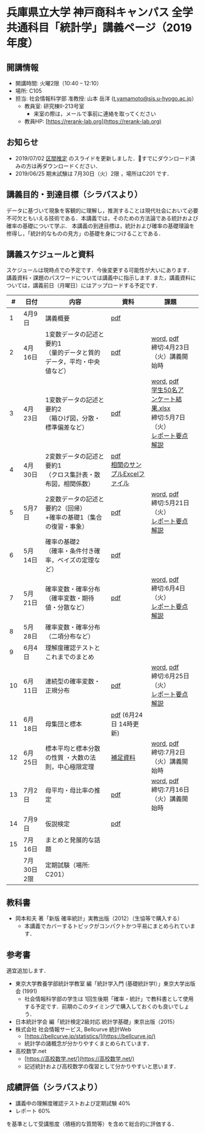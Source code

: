 # 兵庫県立大学 神戸商科キャンパス 全学共通科目「統計学」講義ページ（2019年度）


## 開講情報
- 開講時間: 火曜2限（10:40 – 12:10）
- 場所: C105
- 担当: 社会情報科学部 准教授: 山本 岳洋 (t.yamamoto@sis.u-hyogo.ac.jp）
  - 教員室: 研究棟II-213号室
     - 来室の際は，メールで事前に連絡を取ってください
  - 教員HP: [https://rerank-lab.org](https://rerank-lab.org)

## お知らせ

<!-- - 2019/07/16 講義アンケート（独自版）はこちら -->
- 2019/07/02 [区間推定](lectures/h31statistics20190702.pdf) のスライドを更新しました．すでにダウンロード済みの方は再ダウンロードください．
- 2019/06/25 期末試験は 7月30日（火）2限 ，場所はC201 です．

## 講義目的・到達目標（シラバスより）
データに基づいて現象を客観的に理解し，推測することは現代社会において必要不可欠ともいえる技術である．本講義では，そのための方法論である統計および確率の基礎について学ぶ． 本講義の到達目標は，統計および確率の基礎理論を修得し，「統計的なものの見方」の基礎を身につけることである．


## 講義スケジュールと資料
スケジュールは現時点での予定です．今後変更する可能性が大いにあります．
講義資料・課題のパスワードについては講義中に指示します.
また，講義資料については，講義前日（月曜日）にはアップロードする予定です．

| #   | 日付        | 内容                                                                     | 資料                                                                                              | 課題                                                                                                                                                                                                                                |     |
| --- | ----------- | ------------------------------------------------------------------------ | ------------------------------------------------------------------------------------------------- | ----------------------------------------------------------------------------------------------------------------------------------------------------------------------------------------------------------------------------------- | --- |
| 1   | 4月9日      | 講義概要                                                                 | [pdf](lectures/h31statistics20190409.pdf)                                                         |                                                                                                                                                                                                                                     |     |
| 2   | 4月16日     | 1変数データの記述と要約1<br>（量的データと質的データ，平均・中央値など） | [pdf](lectures/h31statistics20190416.pdf)                                                         | [word](assignments/assignment20190416.docx), [pdf](assignments/assignment20190416.pdf)<br>締切:4月23日（火）講義開始時                                                                                                              |     |
| 3   | 4月23日     | 1変数データの記述と要約2<br>（箱ひげ図，分散・標準偏差など）             | [pdf](lectures/h31statistics20190423.pdf)                                                         | [word](assignments/assignment20190423.docx), [pdf](assignments/assignment20190423.pdf)<br>[学生50名アンケート結果.xlsx](data/Students50.xlsx)<br>締切:5月7日（火）<br>[レポート要点解説](assignments/assignment20190423_answer.pdf) |     |
| 4   | 4月30日     | 2変数データの記述と要約1<br>（クロス集計表・散布図，相関係数）           | [pdf](lectures/h31statistics20190430.pdf)<br>[相関のサンプルExcelファイル](data/Correlation.xlsx) |                                                                                                                                                                                                                                     |     |
| 5   | 5月7日      | 2変数データの記述と要約2（回帰）<br>+確率の基礎1（集合の復習・事象）     | [pdf](lectures/h31statistics20190507.pdf)                                                         | [word](assignments/assignment20190507.docx), [pdf](assignments/assignment20190507.pdf)<br>締切:5月21日（火）<br>[レポート要点解説](assignments/assignment20190507_answer.pdf)                                                       |     |
| 6   | 5月14日     | 確率の基礎2<br>（確率・条件付き確率，ベイズの定理など）                  | [pdf](lectures/h31statistics20190514.pdf)                                                         |                                                                                                                                                                                                                                     |     |
| 7   | 5月21日     | 確率変数・確率分布（確率変数・期待値・分散など）                         | [pdf](lectures/h31statistics20190521.pdf)                                                         | [word](assignments/assignment20190521.docx), [pdf](assignments/assignment20190521.pdf)<br>締切:6月4日（火） <br> [レポート要点解説](assignments/assignment20190521_answer.pdf)                                                      |     |
| 8   | 5月28日     | 確率変数・確率分布（二項分布など）                                       |                                                                                                   |                                                                                                                                                                                                                                     |     |
| 9   | 6月4日      | 理解度確認テストとこれまでのまとめ                                       |                                                                                                   |                                                                                                                                                                                                                                     |     |
| 10  | 6月11日     | 連続型の確率変数・正規分布                                               | [pdf](lectures/h31statistics20190611.pdf)                                                         | [word](assignments/assignment20190611.docx), [pdf](assignments/assignment20190611.pdf)<br>締切:6月25日（火） <br>[レポート要点解説](assignments/assignment20190611_answer.pdf)                                                      |     |
| 11  | 6月18日     | 母集団と標本                                                             | [pdf](lectures/h31statistics20190618.pdf)    (6月24日 14時更新)                                   |                                                                                                                                                                                                                                     |     |
| 12  | 6月25日     | 標本平均と標本分散の性質                    ・大数の法則，中心極限定理   | [補足資料](lectures/supplement20190625.pdf)                                                       | [word](assignments/assignment20190625.docx), [pdf](assignments/assignment20190625.pdf)<br>締切:7月2日（火）講義開始時                                                                                                               |     |
| 13  | 7月2日      | 母平均・母比率の推定                                                     | [pdf](lectures/h31statistics20190702.pdf)                                                         | [word](assignments/assignment20190702.docx), [pdf](assignments/assignment20190702.pdf)<br>締切:7月16日（火）講義開始時                                                                                                              |     |
| 14  | 7月9日      | 仮説検定                                                                 | [pdf](lectures/h31statistics20190709.pdf)                                                         |                                                                                                                                                                                                                                     |     |
| 15  | 7月16日     | まとめと発展的な話題                                                     |                                                                                                   |                                                                                                                                                                                                                                     |     |
|     | 7月30日 2限 | 定期試験（場所: C201）                                                   |                                                                                                   |                                                                                                                                                                                                                                     |     |


## 教科書
- 岡本和夫 著「新版 確率統計」実教出版（2012）（生協等で購入する）
  - 本講義でカバーするトピックがコンパクトかつ平易にまとめられています．

## 参考書
適宜追加します．

- 東京大学教養学部統計学教室 編「統計学入門 (基礎統計学Ⅰ）」東京大学出版会 (1991)
  - 社会情報科学部の学生は 1回生後期「確率・統計」で教科書として使用する予定です．前期のこのタイミングで購入しておくのも良いでしょう．
- 日本統計学会 編「統計検定2級対応 統計学基礎」東京出版（2015）
- 株式会社 社会情報サービス, Bellcurve 統計Web
  - [https://bellcurve.jp/statistics/](https://bellcurve.jp/)
  - 統計学の諸概念が分かりやすくまとめられています．
- 高校数学.net
  - [https://高校数学.net/](https://高校数学.net/)
  - 記述統計および高校数学の復習として分かりやすいと思います．


## 成績評価（シラバスより）
- 講義中の理解度確認テストおよび定期試験 40%
- レポート 60%

を基準として受講態度（積極的な質問等）を含めて総合的に評価する．
